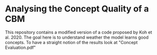 # Analysing the Concept Quality of a CBM

This repository contains a modified version of a code proposed by Koh et al. 2020. The goal here is to understand weather the model learns good concepts.
To have a straight notion of the results look at "Concept Evaluation.pdf"
